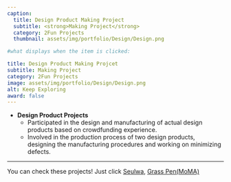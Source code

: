 ```yaml
---
caption:
  title: Design Product Making Project
  subtitle: <strong>Making Project</strong>
  category: 2Fun Projects
  thumbnail: assets/img/portfolio/Design/Design.png

#what displays when the item is clicked:

title: Design Product Making Projcet
subtitle: Making Project
category: 2Fun Projects
image: assets/img/portfolio/Design/Design.png
alt: Keep Exploring
award: false
---
```

- **Design Product Projects**
  - Participated in the design and manufacturing of actual design products based on crowdfunding experience.
  - Involved in the production process of two design products, designing the manufacturing procedures and working on minimizing defects.

---

You can check these projects! Just click [Seulwa](https://www.wadiz.kr/web/campaign/detail/183327), [Grass Pen(MoMA)](https://store.moma.org/en-kr/products/desktop-pen-garden)
